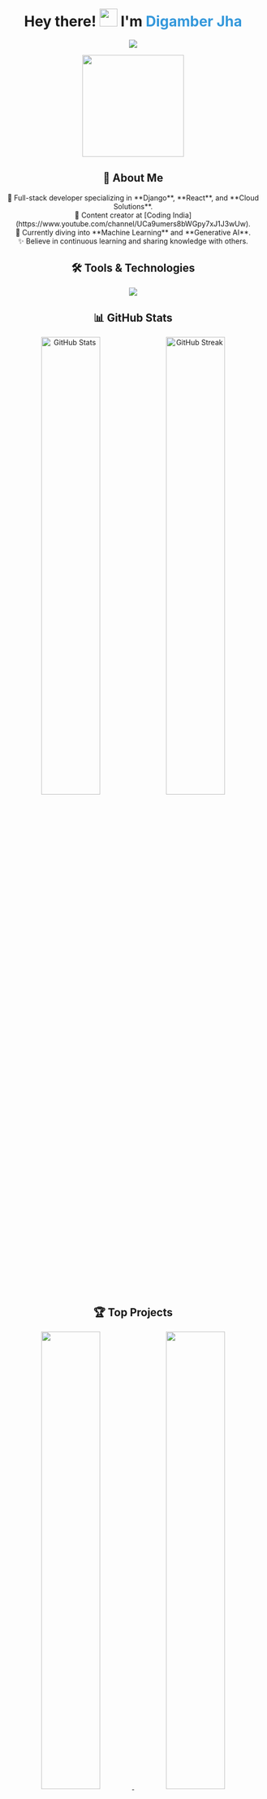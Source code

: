 <!-- GitHub README -->
<h1 align="center">
  Hey there! <img src="https://media.giphy.com/media/hvRJCLFzcasrR4ia7z/giphy.gif" width="35"> 
  I'm <span style="color:#3498db; font-weight:bold;">Digamber Jha</span>
</h1>

<p align="center">
  <img src="https://readme-typing-svg.demolab.com?font=Fira+Code&weight=600&size=28&pause=1000&color=3498DB&center=true&vCenter=true&width=800&lines=Full-Stack+Developer;Django+%26+React+Expert;Cloud+Enthusiast+%F0%9F%9A%80;Content+Creator+%40CodingIndia;Passionate+about+Learning+%26+Building+Tech+Solutions" />
</p>

<p align="center">
  <img src="https://media.giphy.com/media/WUlplcMpOCEmTGBtBW/giphy.gif" width="200">
</p>

<h2 align="center">🌟 About Me</h2>
<p align="center">
  🚀 Full-stack developer specializing in **Django**, **React**, and **Cloud Solutions**.<br>
  🎥 Content creator at [Coding India](https://www.youtube.com/channel/UCa9umers8bWGpy7xJ1J3wUw).<br>
  🌱 Currently diving into **Machine Learning** and **Generative AI**.<br>
  ✨ Believe in continuous learning and sharing knowledge with others.<br>
</p>

<h2 align="center">🛠️ Tools & Technologies</h2>
<p align="center">
  <img src="https://skillicons.dev/icons?i=python,django,react,js,html,css,tailwind,mysql,postgresql,aws,docker,git,vscode,github&perline=7&theme=light" />
</p>

<h2 align="center">📊 GitHub Stats</h2>
<p align="center">
  <img src="https://github-readme-stats.vercel.app/api?username=kumardigamberjha&show_icons=true&theme=radical&hide_title=true" alt="GitHub Stats" width="48%" />
  <img src="https://streak-stats.demolab.com/?user=kumardigamberjha&theme=radical&hide_border=true" alt="GitHub Streak" width="48%" />
</p>

<h2 align="center">🏆 Top Projects</h2>
<p align="center">
  <a href="https://github.com/your-github-username/project-1">
    <img src="https://github-readme-stats.vercel.app/api/pin/?username=your-github-username&repo=project-1&theme=radical" width="48%" />
  </a>
  <a href="https://github.com/your-github-username/project-2">
    <img src="https://github-readme-stats.vercel.app/api/pin/?username=your-github-username&repo=project-2&theme=radical" width="48%" />
  </a>
</p>
